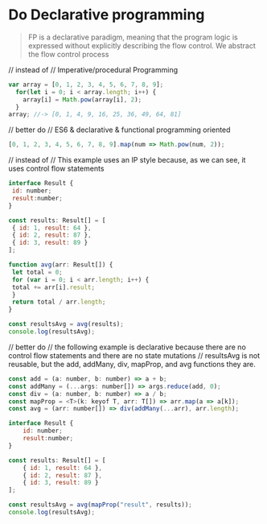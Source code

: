 # Do Declarative programming

> FP is a declarative paradigm, meaning that the program logic is expressed without explicitly describing the flow control. We abstract the flow control process

// instead of // Imperative/procedural Programming

```javascript
var array = [0, 1, 2, 3, 4, 5, 6, 7, 8, 9];
  for(let i = 0; i < array.length; i++) {
    array[i] = Math.pow(array[i], 2);
  }
array; //-> [0, 1, 4, 9, 16, 25, 36, 49, 64, 81]
```

// better do // ES6 & declarative & functional programming oriented

```javascript
[0, 1, 2, 3, 4, 5, 6, 7, 8, 9].map(num => Math.pow(num, 2));
```

// instead of // This example uses an IP style because, as we can see, it uses control flow statements

```javascript
interface Result {
 id: number;
 result:number;
}

const results: Result[] = [
 { id: 1, result: 64 },
 { id: 2, result: 87 },
 { id: 3, result: 89 }
];

function avg(arr: Result[]) {
 let total = 0;
 for (var i = 0; i < arr.length; i++) {
 total += arr[i].result;
 }
 return total / arr.length;
}

const resultsAvg = avg(results);
console.log(resultsAvg);
```

// better do 
// the following example is declarative because there are no control flow statements and there are no state mutations 
// resultsAvg is not reusable, but the add, addMany, div, mapProp, and avg functions they are.

```javascript
const add = (a: number, b: number) => a + b;
const addMany = (...args: number[]) => args.reduce(add, 0);
const div = (a: number, b: number) => a / b;
const mapProp = <T>(k: keyof T, arr: T[]) => arr.map(a => a[k]);
const avg = (arr: number[]) => div(addMany(...arr), arr.length);

interface Result {
    id: number;
    result:number;
}

const results: Result[] = [
    { id: 1, result: 64 },
    { id: 2, result: 87 },
    { id: 3, result: 89 }
];

const resultsAvg = avg(mapProp("result", results));
console.log(resultsAvg);
```

